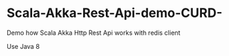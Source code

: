 # Scala-Akka-Rest-Api-demo-CURD-
Demo how Scala Akka Http Rest Api works with redis client


Use Java 8 
